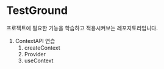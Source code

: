# TestGround

프로젝트에 필요한 기능을 학습하고 적용시켜보는 레포지토리입니다.

1. ContextAPI 연습
   1. createContext
   2. Provider
   3. useContext
